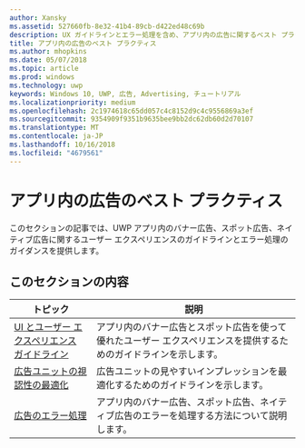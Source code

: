 ```yaml
---
author: Xansky
ms.assetid: 527660fb-8e32-41b4-89cb-d422ed48c69b
description: UX ガイドラインとエラー処理を含め、アプリ内の広告に関するベスト プラクティスについて説明します。
title: アプリ内の広告のベスト プラクティス
ms.author: mhopkins
ms.date: 05/07/2018
ms.topic: article
ms.prod: windows
ms.technology: uwp
keywords: Windows 10, UWP, 広告, Advertising, チュートリアル
ms.localizationpriority: medium
ms.openlocfilehash: 2c1974618c65dd057c4c8152d9c4c9556869a3ef
ms.sourcegitcommit: 9354909f9351b9635bee9bb2dc62db60d2d70107
ms.translationtype: MT
ms.contentlocale: ja-JP
ms.lasthandoff: 10/16/2018
ms.locfileid: "4679561"
---
```

# <a name="best-practices-for-ads-in-apps"></a>アプリ内の広告のベスト プラクティス

このセクションの記事では、UWP アプリ内のバナー広告、スポット広告、ネイティブ広告に関するユーザー エクスペリエンスのガイドラインとエラー処理のガイダンスを提供します。

## <a name="in-this-section"></a>このセクションの内容

|  トピック    | 説明 |               
|----------|-------|
| [UI とユーザー エクスペリエンス ガイドライン](ui-and-user-experience-guidelines.md) | アプリ内のバナー広告とスポット広告を使って優れたユーザー エクスペリエンスを提供するためのガイドラインを示します。 |
| [広告ユニットの視認性の最適化](optimize-ad-unit-viewability.md) | 広告ユニットの見やすいインプレッションを最適化するためのガイドラインを示します。 |
| [広告のエラー処理](error-handling-with-advertising-libraries.md)     |  アプリ内のバナー広告、スポット広告、ネイティブ広告のエラーを処理する方法について説明します。          |



 

 

